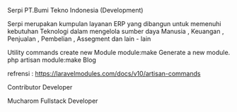 Serpi PT.Bumi Tekno Indonesia (Development)

Serpi merupakan kumpulan layanan ERP yang dibangun untuk memenuhi kebutuhan Teknologi dalam mengelola sumber daya Manusia , Keuangan , Penjualan , Pembelian , Assegment dan lain - lain

Utility commands create new Module
module:make
Generate a new module.
php artisan module:make Blog

refrensi : https://laravelmodules.com/docs/v10/artisan-commands

Contributor Developer

Mucharom
Fullstack Developer
